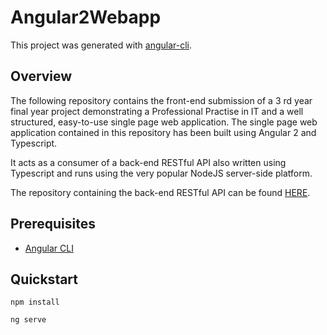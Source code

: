 # Angular2Webapp

This project was generated with [angular-cli](https://github.com/angular/angular-cli).

## Overview

The following repository contains the front-end submission of a 3 rd year final year project demonstrating a Professional Practise in IT and a well structured, easy-to-use single page web application. The single page web application contained in this repository has been built using Angular 2 and Typescript.

It acts as a consumer of a back-end RESTful API also written using Typescript and runs using the very popular NodeJS server-side platform. 

The repository containing the back-end RESTful API can be found [HERE](https://github.com/damiannolan/typescript-api).

## Prerequisites

- [Angular CLI](https://cli.angular.io/)

## Quickstart

    npm install

    ng serve

